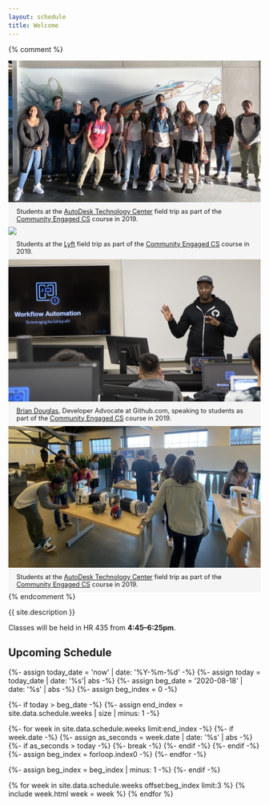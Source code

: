 ```yaml
---
layout: schedule
title: Welcome
---
```


{% comment %}
<link rel="stylesheet" href="https://cdn.jsdelivr.net/npm/bulma-carousel@4.0.4/dist/css/bulma-carousel.min.css">

<style>
.slider-container {
  margin-bottom: 1rem;
  background-color: whitesmoke;
}

.slider-item {
  border: 3px solid white;
}

.carousel .card {
  box-shadow: unset;
  background-color: whitesmoke;
}

.carousel .card-content {
  font-size: 0.8rem;
  padding: 0.5rem 1.0rem;
  background-color: whitesmoke;
}
</style>

<div id="field-trips" class="carousel">
  <div class="item-1">
    <div class="card">
      <div class="card-image">
        <img class="image" src="images/autodesk2019.jpg"/>
      </div>
      <div class="card-content">
        Students at the <a href="https://www.autodesk.com/technology-centers/san-francisco">AutoDesk Technology Center</a> field trip as part of the <a href="https://scholars.cs.usfca.edu/cs186-fall2019/">Community Engaged CS</a> course in 2019.
      </div>
    </div>
  </div>

  <div class="item-2">
    <div class="card">
      <div class="card-image">
        <img class="image" src="images/lyft2019.jpg"/>
      </div>
      <div class="card-content">
        Students at the <a href="https://www.lyft.com/careers">Lyft</a> field trip as part of the <a href="https://scholars.cs.usfca.edu/cs186-fall2019/">Community Engaged CS</a> course in 2019.
      </div>
    </div>
  </div>

  <div class="item-3">
    <div class="card">
      <div class="card-image">
        <img class="image" src="images/github2019.jpg"/>
      </div>
      <div class="card-content">
        <a href="https://twitter.com/bdougieYO">Brian Douglas</a>, Developer Advocate at Github.com, speaking to students as part of the <a href="https://scholars.cs.usfca.edu/cs186-fall2019/">Community Engaged CS</a> course in 2019.
      </div>
    </div>
  </div>

  <div class="item-4">
    <div class="card">
      <div class="card-image">
        <img class="image" src="images/autodesk_inside2019.jpg"/>
      </div>
      <div class="card-content">
        Students at the <a href="https://www.autodesk.com/technology-centers/san-francisco">AutoDesk Technology Center</a> field trip as part of the <a href="https://scholars.cs.usfca.edu/cs186-fall2019/">Community Engaged CS</a> course in 2019.
      </div>
    </div>
  </div>  
</div>
{% endcomment %}

{{ site.description }}

Classes will be held in HR 435 from **4:45&ndash;6:25pm**.

## Upcoming Schedule

{%- assign today_date = 'now' | date: '%Y-%m-%d' -%}
{%- assign today = today_date | date: '%s'| abs -%}
{%- assign beg_date = '2020-08-18' | date: '%s' | abs -%}
{%- assign beg_index = 0 -%}

{%- if today > beg_date -%}
  {%- assign end_index = site.data.schedule.weeks | size | minus: 1 -%}

  {%- for week in site.data.schedule.weeks limit:end_index -%}
    {%- if week.date -%}
      {%- assign as_seconds = week.date | date: '%s' | abs -%}
      {%- if as_seconds > today -%}
        {%- break -%}
      {%- endif -%}
    {%- endif -%}
    {%- assign beg_index = forloop.index0 -%}
  {%- endfor -%}

  {%- assign beg_index = beg_index | minus: 1 -%}
{%- endif -%}

{% for week in site.data.schedule.weeks offset:beg_index limit:3 %}
{% include week.html week = week %}
{% endfor %}


<script>
document.addEventListener('DOMContentLoaded', () => {
  (document.querySelectorAll('.notification .delete') || []).forEach(($delete) => {
    $notification = $delete.parentNode;
    $delete.addEventListener('click', () => {
      $notification.parentNode.removeChild($notification);
    });
  });
});
</script>
